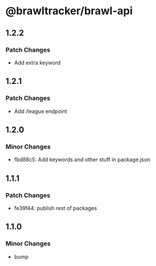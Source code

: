 # @brawltracker/brawl-api

## 1.2.2

### Patch Changes

- Add extra keyword

## 1.2.1

### Patch Changes

- Add /league endpoint

## 1.2.0

### Minor Changes

- fbd88c5: Add keywords and other stuff in package.json

## 1.1.1

### Patch Changes

- fe39f44: publish rest of packages

## 1.1.0

### Minor Changes

- bump
